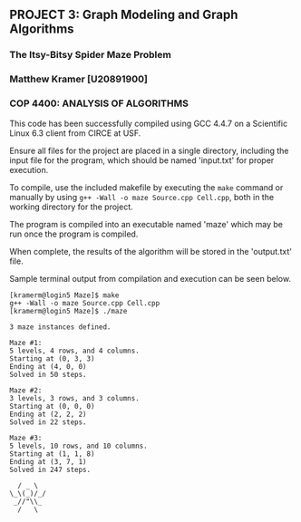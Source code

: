 ## PROJECT 3: Graph Modeling and Graph Algorithms
### The Itsy-Bitsy Spider Maze Problem
### Matthew Kramer [U20891900]
### COP 4400: ANALYSIS OF ALGORITHMS

This code has been successfully compiled using GCC 4.4.7 on a Scientific Linux 6.3 client from CIRCE at USF.

Ensure all files for the project are placed in a single directory, including the input file for the program, which should be named 'input.txt' for proper execution.

To compile, use the included makefile by executing the `make` command or manually by using `g++ -Wall -o maze Source.cpp Cell.cpp`, both in the working directory for the project.

The program is compiled into an executable named 'maze' which may be run once the program is compiled.

When complete, the results of the algorithm will be stored in the 'output.txt' file.

Sample terminal output from compilation and execution can be seen below.

```
[kramerm@login5 Maze]$ make
g++ -Wall -o maze Source.cpp Cell.cpp
[kramerm@login5 Maze]$ ./maze

3 maze instances defined.

Maze #1:
5 levels, 4 rows, and 4 columns.
Starting at (0, 3, 3)
Ending at (4, 0, 0)
Solved in 50 steps.

Maze #2:
3 levels, 3 rows, and 3 columns.
Starting at (0, 0, 0)
Ending at (2, 2, 2)
Solved in 22 steps.

Maze #3:
5 levels, 10 rows, and 10 columns.
Starting at (1, 1, 8)
Ending at (3, 7, 1)
Solved in 247 steps.

  / _ \
\_\(_)/_/
 _//"\\_
  /   \
```

